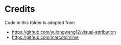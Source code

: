 # Credits
Code in this folder is adopted from 

* https://github.com/yulongwang12/visual-attribution
* https://github.com/marcotcr/lime
